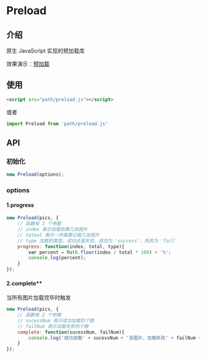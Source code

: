 # Preload

## 介绍

原生 JavaScript 实现的预加载库

效果演示：[预加载](https://chesterbu.github.io/Wheels/Preload/docs/index.html)

## 使用

```html
<script src="path/preload.js"></script>
```

或者

```js
import Preload from 'path/preload.js'
```

## API

### 初始化

```js
new Preload(options);
```

### options

#### 1.progress

```js
new Preload(pics, {
    // 函数有 3 个参数
    // index 表示加载到第几张图片
    // totoal 表示一共需要记载几张图片
    // type 加载的类型，成功还是失败，成功为 'success'，失败为 'fail'
    progress: function(index, total, type){
        var percent = Math.floor(index / total * 100) + '%';
        console.log(percent);
    }
});
```

#### 2.complete**

当所有图片加载完毕时触发

```js
new Preload(pics, {
    // 函数有 2 个参数
    // sucessNum 表示成功加载的个数
    // failNum 表示加载失败的个数
    complete: function(sucessNum, failNum){
        console.log('成功加载' + sucessNum + '张图片，加载失败' + failNum + '张图片');
    }
});
```